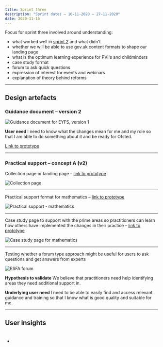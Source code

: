 ```yaml
---
title: Sprint three
description: "Sprint dates – 16-11-2020 — 27-11-2020"
date: 2020-11-16
---
```


Focus for sprint three involved around understanding:

* what worked well in [sprint 2](/sprint-two) and what didn't
* whether we will be able to use gov.uk content formats to shape our landing page
* what is the optimum learning experience for PVI's and childminders
* case study format
* forum to ask quick questions
* expression of interest for events and webinars
* explanation of theory behind reforms

<hr>

## Design artefacts

### Guidance document – version 2

![Guidance document for EYFS, version 1](/images/sprint-three/01-guidance-doc--v2.png "Screenshot of the guidance document, version 2")

**User need**
I need to know what the changes mean for me and my role so that I am able to do something about it and be ready for Ofsted.

[Link to prototype](https://eyfs-content.netlify.app/early-years/sprint-3/help-for-early-years-providers-and-professionals/)

<hr>

### Practical support – concept A (v2)

Collection page or landing page – [link to prototype](https://eyfs-content.netlify.app/early-years/sprint-3/resources/changes-to-the-early-years-foundation-stage-framework-v2/)

![Collection page](/images/sprint-three/02-practical-support--v2.png)
<hr>

Practical support format for mathematics – [link to prototype](https://eyfs-content.netlify.app/early-years/sprint-3/resources/mathematics/)

![Practical support - mathematics](/images/sprint-three/03-practical-support__mathematics--v2.png "Screenshot of the practical support, version 2")
<hr>

Case study page to support with the prime areas so practitioners can learn how others have implemented the changes in their practice – [link to prototype](https://eyfs-content.netlify.app/early-years/sprint-3/case-studies/planning-our-curriculum-around-the-new-framework/)

![Case study page for mathematics](/images/sprint-three/04-practical-support__case-study--v2.png "Screenshot of the case study, version 2")
<hr>

Testing whether a forum type approach might be useful for users to ask questions and get answers from experts

![ESFA forum](/images/sprint-three/05--practical-support__forum.png "Screenshot of the ESFA forums to ask quick questions and get answers")


**Hypothesis to validate**
We believe that practitioners need help identifying areas they need additional support in.

**Underlying user need**
I need to be able to easily find and access relevant guidance and training so that I know what is good quality and suitable for me.

<hr>

## User insights

-  #